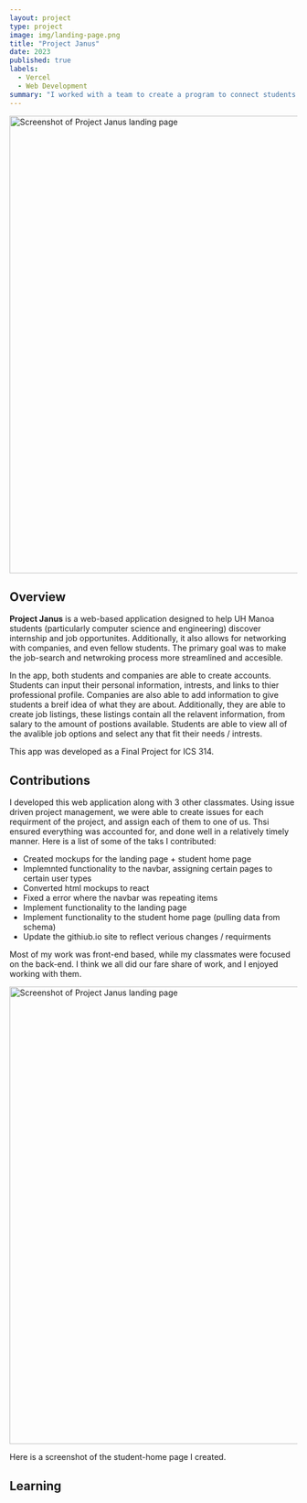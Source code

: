 ```yaml
---
layout: project
type: project
image: img/landing-page.png
title: "Project Janus"
date: 2023
published: true
labels:
  - Vercel
  - Web Development
summary: "I worked with a team to create a program to connect students to companies. This was my final project for ICS 314."
---
```


<img src="/img/landing-page.png" alt="Screenshot of Project Janus landing page" width="800">

## Overview 

**Project Janus** is a web-based application designed to help UH Manoa students (particularly computer science and engineering) discover internship and job opportunites.
Additionally, it also allows for networking with companies, and even fellow students. The primary goal was to make the job-search and netwroking process more streamlined and accesible. 

In the app, both students and companies are able to create accounts. Students can input their personal information, intrests, and links to thier professional profile. Companies are also able to add information to give students a breif idea of what they are about. Additionally, they are able to create job listings, these listings contain all the relavent information, from salary to the amount of postions available. Students are able to view all of the avalible job options and select any that fit their needs / intrests. 

This app was developed as a Final Project for ICS 314.

## Contributions 

I developed this web application along with 3 other classmates. Using issue driven project management, we were able to create issues for each requirment of the project, and assign  each of them to one of us. Thsi ensured everything was accounted for, and done well in a relatively timely manner. Here is a list of some of the taks I contributed:

- Created mockups for the landing page + student home page
- Implemnted functionality to the navbar, assigning certain pages to certain user types
- Converted html mockups to react 
- Fixed a error where the navbar was repeating items
- Implement functionality to the landing page
- Implement functionality to the student home page (pulling data from schema)
- Update the githiub.io site to reflect verious changes / requirments

Most of my work was front-end based, while my classmates were focused on the back-end. I think we all did our fare share of work, and I enjoyed working with them. 

<img src="/img/landing-page.png" alt="Screenshot of Project Janus landing page" width="800">

Here is a screenshot of the student-home page I created. 

## Learning
